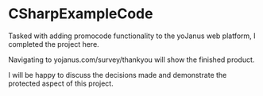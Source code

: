 # CSharpExampleCode

Tasked with adding promocode functionality to the yoJanus web platform, I completed the project here.

Navigating to yojanus.com/survey/thankyou will show the finished product.

I will be happy to discuss the decisions made and demonstrate the protected aspect of this project.
